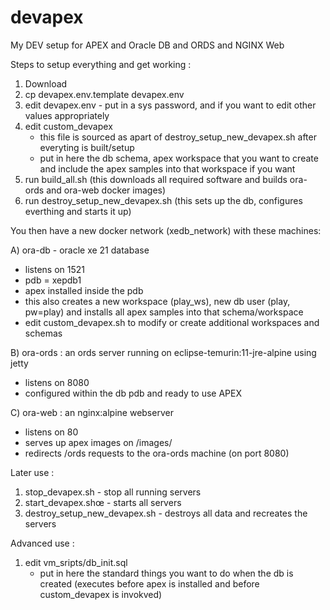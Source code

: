 # devapex
My DEV setup for APEX and Oracle DB and ORDS and NGINX Web

Steps to setup everything and get working :
1. Download
2. cp devapex.env.template devapex.env
3. edit devapex.env - put in a sys password, and if you want to edit other values appropriately
4. edit custom_devapex
    - this file is sourced as apart of destroy_setup_new_devapex.sh after everyting is built/setup
    - put in here the db schema, apex workspace that you want to create and include the apex samples into that workspace if you want
5. run build_all.sh (this downloads all required software and builds ora-ords and ora-web docker images)
6. run destroy_setup_new_devapex.sh (this sets up the db, configures everthing and starts it up)

You then have a new docker network (xedb_network) with these machines:

A) ora-db - oracle xe 21 database
- listens on 1521
- pdb = xepdb1
- apex installed inside the pdb
- this also creates a new workspace (play_ws), new db user (play, pw=play) and installs all apex samples into that schema/workspace
- edit custom_devapex.sh to modify or create additional workspaces and schemas

B) ora-ords : an ords server running on eclipse-temurin:11-jre-alpine using jetty
- listens on 8080
- configured within the db pdb and ready to use APEX

C) ora-web : an nginx:alpine webserver
- listens on 80
- serves up apex images on /images/
- redirects /ords requests to the ora-ords machine (on port 8080)


Later use :
1. stop_devapex.sh - stop all running servers
2. start_devapex.shœ - starts all servers
3. destroy_setup_new_devapex.sh - destroys all data and recreates the servers

Advanced use :
1. edit vm_sripts/db_init.sql
    - put in here the standard things you want to do when the db is created (executes before apex is installed and before custom_devapex is invokved)

